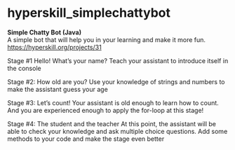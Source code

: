 # hyperskill_simplechattybot
<b>Simple Chatty Bot (Java)</b><br>
A simple bot that will help you in your learning and make it more fun. https://hyperskill.org/projects/31

Stage #1 Hello! What’s your name? Teach your assistant to introduce itself in the console

Stage #2: How old are you? Use your knowledge of strings and numbers to make the assistant guess your age

Stage #3: Let’s count! Your assistant is old enough to learn how to count. And you are experienced enough to apply the for-loop at this stage!

Stage #4: The student and the teacher At this point, the assistant will be able to check your knowledge and ask multiple choice questions. Add some methods to your code and make the stage even better
